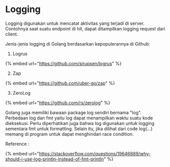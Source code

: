 # Logging

Logging digunakan untuk mencatat aktivitas yang terjadi di server. Contohnya saat suatu endpoint di hit, dapat ditampilkan logging request dari client.

Jenis-jenis logging di Golang berdasarkan kepopulerannya di Github:

1. Logrus

{% embed url="https://github.com/sirupsen/logrus" %}

2. Zap

{% embed url="https://github.com/uber-go/zap" %}

3. ZeroLog

{% embed url="https://github.com/rs/zerolog" %}

Golang juga memiliki bawaan package log sendiri bernama "log". Perbedaan log dan fmt yaitu log dapat menampilkan waktu suatu kode dieksekusi. Perlu diperhatikan juga bahwa log digunakan untuk logging sementara fmt untuk formatting. Selain itu, jika dilihat dari code log(...) memang di program untuk dapat menghindari race condition.

Reference :

{% embed url="https://stackoverflow.com/questions/19646889/why-should-i-use-log-println-instead-of-fmt-println" %}
